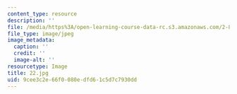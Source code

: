 ```yaml
---
content_type: resource
description: ''
file: /media/https%3A/open-learning-course-data-rc.s3.amazonaws.com/2-830j-control-of-manufacturing-processes-sma-6303-spring-2008/9cee3c2e66f0080edfd61c5d7c7930dd_22.jpg
file_type: image/jpeg
image_metadata:
  caption: ''
  credit: ''
  image-alt: ''
resourcetype: Image
title: 22.jpg
uid: 9cee3c2e-66f0-080e-dfd6-1c5d7c7930dd
---
```

